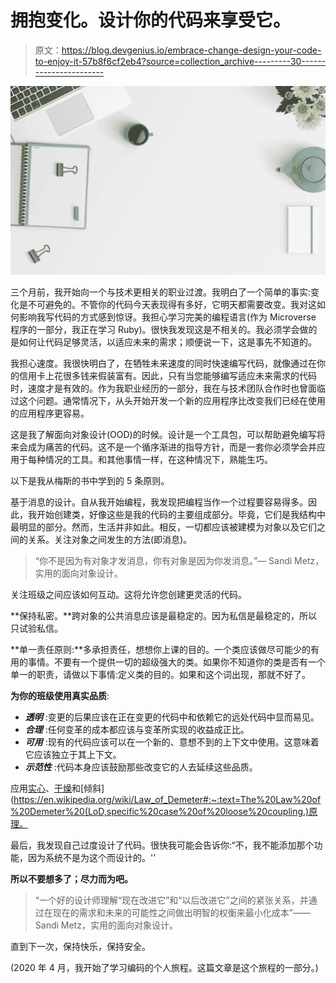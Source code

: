 # 拥抱变化。设计你的代码来享受它。

> 原文：<https://blog.devgenius.io/embrace-change-design-your-code-to-enjoy-it-57b8f6cf2eb4?source=collection_archive---------30----------------------->

![](img/46008436c43112dd7854f92190f4cea7.png)

三个月前，我开始向一个与技术更相关的职业过渡。我明白了一个简单的事实:变化是不可避免的。不管你的代码今天表现得有多好，它明天都需要改变。我对这如何影响我写代码的方式感到惊讶。我担心学习完美的编程语言(作为 Microverse 程序的一部分，我正在学习 Ruby)。很快我发现这是不相关的。我必须学会做的是如何让代码足够灵活，以适应未来的需求；顺便说一下，这是事先不知道的。

我担心速度。我很快明白了，在牺牲未来速度的同时快速编写代码，就像通过在你的信用卡上花很多钱来假装富有。因此，只有当您能够编写适应未来需求的代码时，速度才是有效的。作为我职业经历的一部分，我在与技术团队合作时也曾面临过这个问题。通常情况下，从头开始开发一个新的应用程序比改变我们已经在使用的应用程序更容易。

这是我了解面向对象设计(OOD)的时候。设计是一个工具包，可以帮助避免编写将来会成为痛苦的代码。这不是一个循序渐进的指导方针，而是一套你必须学会并应用于每种情况的工具。和其他事情一样，在这种情况下，熟能生巧。

以下是我从梅斯的书中学到的 5 条原则。

基于消息的设计。自从我开始编程，我发现把编程当作一个过程要容易得多。因此，我开始创建类，好像这些是我的代码的主要组成部分。毕竟，它们是我结构中最明显的部分。然而，生活并非如此。相反，一切都应该被建模为对象以及它们之间的关系。关注对象之间发生的方法(即消息)。

> “你不是因为有对象才发消息，你有对象是因为你发消息。”— Sandi Metz，实用的面向对象设计。

关注班级之间应该如何互动。这将允许您创建更灵活的代码。

**保持私密。**跨对象的公共消息应该是最稳定的。因为私信是最稳定的，所以只试验私信。

**单一责任原则:**多承担责任，想想你上课的目的。一个类应该做尽可能少的有用的事情。不要有一个提供一切的超级强大的类。如果你不知道你的类是否有一个单一的职责，请做以下事情:定义类的目的。如果和这个词出现，那就不好了。

**为你的班级使用真实品质**:

*   ***透明*** :变更的后果应该在正在变更的代码中和依赖它的远处代码中显而易见。
*   ***合理*** :任何变革的成本都应该与变革所实现的收益成正比。
*   ***可用*** :现有的代码应该可以在一个新的、意想不到的上下文中使用。这意味着它应该独立于其上下文。
*   ***示范性*** :代码本身应该鼓励那些改变它的人去延续这些品质。

应用[实心](https://en.wikipedia.org/wiki/SOLID)、[干燥](https://en.wikipedia.org/wiki/Don%27t_repeat_yourself)和[倾斜](https://en.wikipedia.org/wiki/Law_of_Demeter#:~:text=The%20Law%20of%20Demeter%20(LoD,specific%20case%20of%20loose%20coupling.)原理。

最后，我发现自己过度设计了代码。很快我可能会告诉你:“不，我不能添加那个功能，因为系统不是为这个而设计的。''

**所以不要想多了；尽力而为吧。**

> “一个好的设计师理解“现在改进它”和“以后改进它”之间的紧张关系，并通过在现在的需求和未来的可能性之间做出明智的权衡来最小化成本”——Sandi Metz，实用的面向对象设计。

直到下一次，保持快乐，保持安全。

(2020 年 4 月，我开始了学习编码的个人旅程。这篇文章是这个旅程的一部分。)